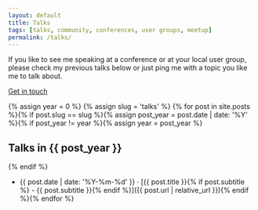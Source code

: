 ```yaml
---
layout: default
title: Talks
tags: [talks, community, conferences, user groups, meetup]
permalink: /talks/
---
```


<div class="row m-lg-5 m-md-3 justify-content-center">
	<div class="col-lg-6 col-md-8 col-sm-10 text-center">
		<p>
			If you like to see me speaking at a conference or at your local user group,
            please check my previous talks below or just ping me with a topic you like me to talk about.
		</p>
		<p>
			<a href="mailto:freelance@hollo.me" class="btn btn-warning btn-lg btn-block">Get in touch</a>
		</p>
	</div>
</div>

{% assign year = 0 %}
{% assign slug = 'talks' %}
{% for post in site.posts %}{% if post.slug == slug %}{% assign post_year = post.date | date: '%Y' %}{% if post_year != year %}{% assign year = post_year %}

## Talks in {{ post_year }}
{% endif %}
* {{ post.date | date: '%Y-%m-%d' }} &middot; [{{ post.title }}{% if post.subtitle %} - {{ post.subtitle }}{% endif %}]({{ post.url | relative_url }}){% endif %}{% endfor %}
